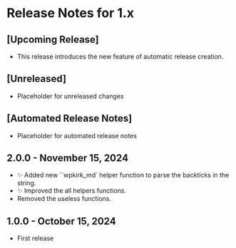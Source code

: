 # Release Notes for 1.x


## [Upcoming Release]

- This release introduces the new feature of automatic release creation.

## [Unreleased]

- Placeholder for unreleased changes

## [Automated Release Notes]

- Placeholder for automated release notes

## 2.0.0 - November 15, 2024

- ✨ Added new ``wpkirk_md` helper function to parse the backticks in the string.
- ✨ Improved the all helpers functions.
- Removed the useless functions.

## 1.0.0 - October 15, 2024

- First release

